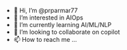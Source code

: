 - 👋 Hi, I’m @prparmar77
- 👀 I’m interested in AIOps
- 🌱 I’m currently learning AI/ML/NLP
- 💞️ I’m looking to collaborate on copilot
- 📫 How to reach me ...

<!---
prparmar77/prparmar77 is a ✨ special ✨ repository because its `README.md` (this file) appears on your GitHub profile.
You can click the Preview link to take a look at your changes.
--->
